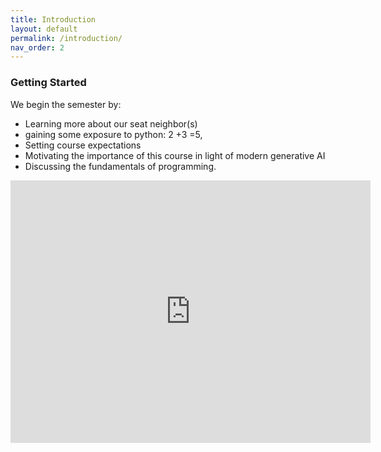 ```yaml
---
title: Introduction
layout: default
permalink: /introduction/
nav_order: 2
---
```


### **Getting Started**

We begin the semester by: 

- Learning more about our seat neighbor(s) 
- gaining some exposure to python: 2 +3 =5, 
- Setting course expectations 
- Motivating the importance of this course in light of modern generative AI 
- Discussing the fundamentals of programming.

<iframe src="https://slides.com/pharringtonp19/ba-introduction/embed?byline=hidden&share=hidden" width="576" height="420" title="BA - Introduction" scrolling="no" frameborder="0" webkitallowfullscreen mozallowfullscreen allowfullscreen></iframe>